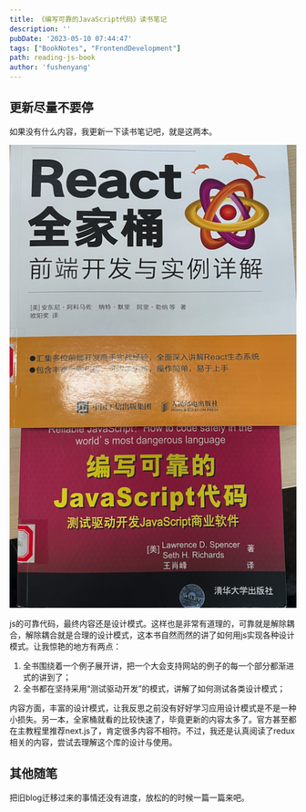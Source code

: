 ```yaml
---
title: 《编写可靠的JavaScript代码》读书笔记
description: ''
pubDate: '2023-05-10 07:44:47'
tags: ["BookNotes", "FrontendDevelopment"]
path: reading-js-book
author: 'fushenyang'
---
```



## 更新尽量不要停

如果没有什么内容，我更新一下读书笔记吧，就是这两本。

![两本书,内容的部份有些过时了，不过思想还是非常值得学习](book-0-read-about-js/react-and-js.png)

js的可靠代码，最终内容还是设计模式。这样也是非常有道理的，可靠就是解除耦合，解除耦合就是合理的设计模式，这本书自然而然的讲了如何用js实现各种设计模式。让我惊艳的地方有两点：

1. 全书围绕着一个例子展开讲，把一个大会支持网站的例子的每一个部分都渐进式的讲到了；
2. 全书都在坚持采用“测试驱动开发”的模式，讲解了如何测试各类设计模式；

内容方面，丰富的设计模式，让我反思之前没有好好学习应用设计模式是不是一种小损失。另一本，全家桶就看的比较快速了，毕竟更新的内容太多了。官方甚至都在主教程里推荐next.js了，肯定很多内容不相符。不过，我还是认真阅读了redux相关的内容，尝试去理解这个库的设计与使用。

## 其他随笔

把旧blog迁移过来的事情还没有进度，放松的的时候一篇一篇来吧。

